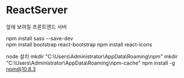 # ReactServer
앞에 보여질 프론트엔드 서버

npm install sass --save-dev<br>
npm install bootstrap react-bootstrap
npm install react-icons


node 설치
mkdir "C:\Users\Administrator\AppData\Roaming\npm"
mkdir "C:\Users\Administrator\AppData\Roaming\npm-cache"
npm install -g npm@10.8.3
